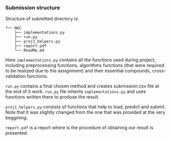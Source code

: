 ### Submission structure

Structure of submitted directory is:

```
└── NGC
	├── implementations.py
	├── run.py
	├── proj1_helpers.py
	├── report.pdf
	└── ReadMe.md
```

Here `implementations.py` contains all the functions used during project, including preprocessing functions, algorithms functions (that were required to be realized due to the assignment) and their essential compounds, cross-validation functions.

`run.py` contains a final chosen method and creates submission.csv file at the end of it work. `run.py` file inherits `implementations.py` and uses functions written there to produse the result.

`proj1_helpers.py` consists of functions that help to load, predict and submit. Note that it was slightly changed from the one that was provided at the very beggining.

`report.pdf` is a report where is the procedure of obtaining our result is presented.
